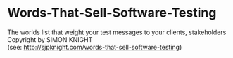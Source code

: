 # Words-That-Sell-Software-Testing
The worlds list that weight your test messages to your clients, stakeholders
Copyright by SIMON KNIGHT 
<br>(see: http://sjpknight.com/words-that-sell-software-testing) 
